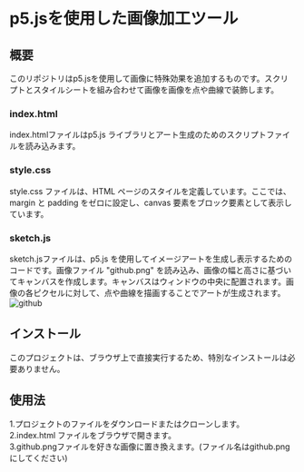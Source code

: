 # p5.jsを使用した画像加工ツール
## 概要
このリポジトリはp5.jsを使用して画像に特殊効果を追加するものです。スクリプトとスタイルシートを組み合わせて画像を画像を点や曲線で装飾します。
### index.html
index.htmlファイルはp5.js ライブラリとアート生成のためのスクリプトファイルを読み込みます。
### style.css
style.css ファイルは、HTML ページのスタイルを定義しています。ここでは、margin と padding をゼロに設定し、canvas 要素をブロック要素として表示しています。
### sketch.js 
sketch.jsファイルは、p5.js を使用してイメージアートを生成し表示するためのコードです。画像ファイル "github.png" を読み込み、画像の幅と高さに基づいてキャンバスを作成します。キャンバスはウィンドウの中央に配置されます。画像の各ピクセルに対して、点や曲線を描画することでアートが生成されます。
![github](https://github.com/Zakuro890/p5.js-challenge/assets/102887065/060c98e4-d059-469c-89dd-48e77209eacc)

## インストール
このプロジェクトは、ブラウザ上で直接実行するため、特別なインストールは必要ありません。

## 使用法
1.プロジェクトのファイルをダウンロードまたはクローンします。<br>
2.index.html ファイルをブラウザで開きます。<br>
3.github.pngファイルを好きな画像に置き換えます。(ファイル名はgithub.pngにしてください)<br>

